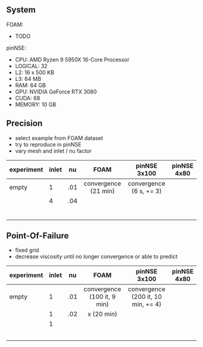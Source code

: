 ## System

FOAM:

- TODO

pinNSE:

- CPU:     AMD Ryzen 9 5950X 16-Core Processor
- LOGICAL: 32
- L2:      16 x 500 KB
- L3:      64 MB
- RAM:     64 GB
- GPU:     NVIDIA GeForce RTX 3080
- CUDA:    68
- MEMORY:  10 GB


## Precision

- select example from FOAM dataset
- try to reproduce in pinNSE
- vary mesh and inlet / nu factor

| experiment | inlet | nu  |         FOAM         |      pinNSE 3x100       | pinNSE 4x80 |
|:-----------|-------|-----|:--------------------:|:-----------------------:|-------------|
| empty      | 1     | .01 | convergence (21 min) | convergence (6 s, += 3) |             |
|            | 4     | .04 |                      |                         |             |
|            |       |     |                      |                         |             |
|            |       |     |                      |                         |             |
|            |       |     |                      |                         |             |
|            |       |     |                      |                         |             |
|            |       |     |                      |                         |             |
|            |       |     |                      |                         |             |


## Point-Of-Failure

- fixed grid
- decrease viscosity until no longer convergence or able to predict

| experiment | inlet | nu  |            FOAM             |            pinNSE 3x100            | pinNSE 4x80 |
|:-----------|-------|-----|:---------------------------:|:----------------------------------:|-------------|
| empty      | 1     | .01 | convergence (100 it, 9 min) | convergence (200 it, 10 min, += 4) |             |
|            | 1     | .02 |         x (20 min)          |                                    |             |
|            | 1     |     |                             |                                    |             |
|            |       |     |                             |                                    |             |
|            |       |     |                             |                                    |             |
|            |       |     |                             |                                    |             |
|            |       |     |                             |                                    |             |
|            |       |     |                             |                                    |             |
